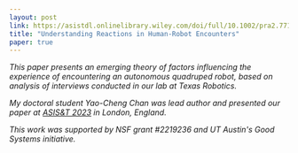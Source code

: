 ```yaml
---
layout: post
link: https://asistdl.onlinelibrary.wiley.com/doi/full/10.1002/pra2.771
title: "Understanding Reactions in Human-Robot Encounters"
paper: true
---
```


*This paper presents an emerging theory of factors influencing the experience of encountering an autonomous quadruped robot, based on analysis of interviews conducted in our lab at Texas Robotics.*

*My doctoral student Yao-Cheng Chan was lead author and presented our paper at [ASIS&T 2023](https://www.asist.org/am23/) in London, England.* 

*This work was supported by NSF grant #2219236 and UT Austin's Good Systems initiative.*
